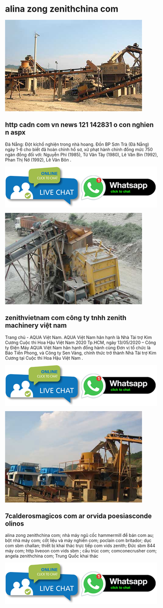 # alina zong zenithchina com

<a href="https://mnn.zoosnet.net/LR/Chatpre.aspx?id=MNN94995150&p=https://topgrinding.com/" target="_blank">![http cadn com vn news 121 142831 o con nghien n aspx](https://github.com/technlg/images/blob/main/41.jpg)</a>

## http cadn com vn news 121 142831 o con nghien n aspx

Đà Nẵng: Đột kíchổ nghiện trong nhà hoang. Đồn BP Sơn Trà (Đà Nẵng) ngày 1-6 cho biết đã hoàn chỉnh hồ sơ, xử phạt hành chính đồng mức 750 ngàn đồng đối với: Nguyễn Phi (1985), Từ Văn Tây (1980), Lê Văn Bin (1992), Phan Thị Nở (1992), Lê Văn Bôn .

<a href="https://mnn.zoosnet.net/LR/Chatpre.aspx?id=MNN94995150&p=https://topgrinding.com/" target="_blank"><img src="https://github.com/technlg/images/raw/main/chat11.jpg" alt="zaixianliaotian"/></a><a href="//whatsapp.shibangsoft.com/WhatsApp.php" ><img src="https://github.com/technlg/images/raw/main/chat11.png" alt=""></a>

<a href="https://mnn.zoosnet.net/LR/Chatpre.aspx?id=MNN94995150&p=https://topgrinding.com/" target="_blank">![zenithvietnam com công ty tnhh zenith machinery việt nam](https://github.com/technlg/images/blob/main/47.jpg)</a>

## zenithvietnam com công ty tnhh zenith machinery việt nam

Trang chủ - AQUA Việt Nam. AQUA Việt Nam hân hạnh là Nhà Tài trợ Kim Cương Cuộc thi Hoa Hậu Việt Nam 2020 Tp.HCM, ngày 13/05/2020 – Công ty Điện Máy AQUA Việt Nam hân hạnh đồng hành cùng Đơn vị tổ chức là Báo Tiền Phong, và Công ty Sen Vàng, chính thức trở thành Nhà Tài trợ Kim Cương tại Cuộc thi Hoa Hậu Việt Nam .

<a href="https://mnn.zoosnet.net/LR/Chatpre.aspx?id=MNN94995150&p=https://topgrinding.com/" target="_blank"><img src="https://github.com/technlg/images/raw/main/chat11.jpg" alt="zaixianliaotian"/></a><a href="//whatsapp.shibangsoft.com/WhatsApp.php" ><img src="https://github.com/technlg/images/raw/main/chat11.png" alt=""></a>

<a href="https://mnn.zoosnet.net/LR/Chatpre.aspx?id=MNN94995150&p=https://topgrinding.com/" target="_blank">![7calderosmagicos com ar orvida poesiasconde olinos](https://github.com/technlg/images/blob/main/63.jpg)</a>

## 7calderosmagicos com ar orvida poesiasconde olinos

alina zong zenithchina com; nhà máy ngũ cốc hammermill để bán com au; bột nhà máy com; cốt liệu và máy nghiền com; poclain com britador; dục com sbm challan; thiết bị khai thác trực tiếp com vids zenith; Đức sbm 844 máy com; http liveoon com vids sbm ; cấu trúc com; comconecrusher com; angela zenithchina com; Trung Quốc khai thác 

<a href="https://mnn.zoosnet.net/LR/Chatpre.aspx?id=MNN94995150&p=https://topgrinding.com/" target="_blank"><img src="https://github.com/technlg/images/raw/main/chat11.jpg" alt="zaixianliaotian"/></a><a href="//whatsapp.shibangsoft.com/WhatsApp.php" ><img src="https://github.com/technlg/images/raw/main/chat11.png" alt=""></a>

